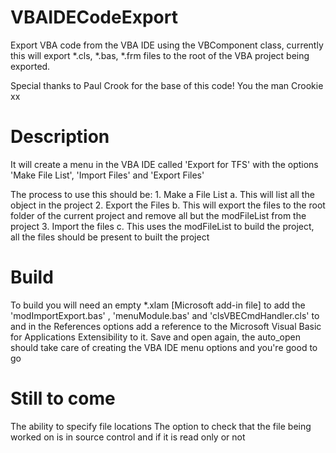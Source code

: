 # VBAIDECodeExport
Export VBA code from the VBA IDE using the VBComponent class, currently this will export *.cls, *.bas, *.frm files to the root of the VBA project being exported.

Special thanks to Paul Crook for the base of this code! You the man Crookie xx

# Description
It will create a menu in the VBA IDE called 'Export for TFS' with the options 'Make File List', 'Import Files' and 'Export Files'

The process to use this should be:
    1. Make a File List
      a. This will list all the object in the project
    2. Export the Files
      b. This will export the files to the root folder of the current project and remove all but the modFileList from the project
    3. Import the files
      c. This uses the modFileList to build the project, all the files should be present to built the project

# Build
To build you will need an empty *.xlam [Microsoft add-in file] to add the 'modImportExport.bas' , 'menuModule.bas' and 'clsVBECmdHandler.cls' to and in the References options add a reference to the Microsoft Visual Basic for Applications Extensibility to it. Save and open again, the auto_open should take care of creating the VBA IDE menu options and you're good to go

# Still to come
The ability to specify file locations
The option to check that the file being worked on is in source control and if it is read only or not
